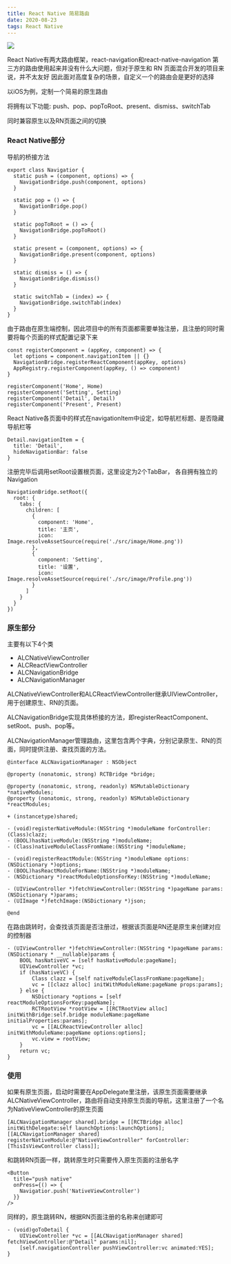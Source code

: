 ```yaml
---
title: React Native 简易路由
date: 2020-08-23
tags: React Native
---
```


<img src="/images/2020/reactNativeRouter/cover.jpg">

React Native有两大路由框架，react-navigation和react-native-navigation
第三方的路由使用起来并没有什么大问题，但对于原生和 RN 页面混合开发的项目来说，并不太友好
因此面对高度复杂的场景，自定义一个的路由会是更好的选择

以iOS为例，定制一个简易的原生路由

将拥有以下功能:
push、pop、popToRoot、present、dismiss、switchTab

同时兼容原生以及RN页面之间的切换

### React Native部分

导航的桥接方法
```
export class Navigatior {
  static push = (component, options) => {
    NavigationBridge.push(component, options)
  }

  static pop = () => {
    NavigationBridge.pop()
  }

  static popToRoot = () => {
    NavigationBridge.popToRoot()
  }

  static present = (component, options) => {
    NavigationBridge.present(component, options)
  }

  static dismiss = () => {
    NavigationBridge.dismiss()
  }

  static switchTab = (index) => {
    NavigationBridge.switchTab(index)
  }
}
```

由于路由在原生端控制，因此项目中的所有页面都需要单独注册，且注册的同时需要将每个页面的样式配置记录下来
```
const registerComponent = (appKey, component) => {
  let options = component.navigationItem || {}
  NavigationBridge.registerReactComponent(appKey, options)
  AppRegistry.registerComponent(appKey, () => component)
}

registerComponent('Home', Home)
registerComponent('Setting', Setting)
registerComponent('Detail', Detail)
registerComponent('Present', Present)
```

React Native各页面中的样式在navigationItem中设定，如导航栏标题、是否隐藏导航栏等
```
Detail.navigationItem = {
  title: 'Detail',
  hideNavigationBar: false
}
```

注册完毕后调用setRoot设置根页面，这里设定为2个TabBar， 各自拥有独立的Navigation
```
NavigationBridge.setRoot({
  root: {
    tabs: {
      children: [
        {
          component: 'Home',
          title: '主页',
          icon: Image.resolveAssetSource(require('./src/image/Home.png'))
        },
        {
          component: 'Setting',
          title: '设置',
          icon: Image.resolveAssetSource(require('./src/image/Profile.png'))
        }
      ]
    }
  }
})
```

### 原生部分

主要有以下4个类
* ALCNativeViewController
* ALCReactViewController
* ALCNavigationBridge
* ALCNavigationManager

ALCNativeViewController和ALCReactViewController继承UIViewController，用于创建原生、RN的页面。

ALCNavigationBridge实现具体桥接的方法，即registerReactComponent、setRoot、push、pop等。

ALCNavigationManager管理路由，这里包含两个字典，分别记录原生、RN的页面，同时提供注册、查找页面的方法。
```
@interface ALCNavigationManager : NSObject

@property (nonatomic, strong) RCTBridge *bridge;

@property (nonatomic, strong, readonly) NSMutableDictionary *nativeModules;
@property (nonatomic, strong, readonly) NSMutableDictionary *reactModules;

+ (instancetype)shared;

- (void)registerNativeModule:(NSString *)moduleName forController:(Class)clazz;
- (BOOL)hasNativeModule:(NSString *)moduleName;
- (Class)nativeModuleClassFromName:(NSString *)moduleName;

- (void)registerReactModule:(NSString *)moduleName options:(NSDictionary *)options;
- (BOOL)hasReactModuleForName:(NSString *)moduleName;
- (NSDictionary *)reactModuleOptionsForKey:(NSString *)moduleName;

- (UIViewController *)fetchViewController:(NSString *)pageName params:(NSDictionary *)params;
- (UIImage *)fetchImage:(NSDictionary *)json;

@end
```

在路由跳转时，会查找该页面是否注册过，根据该页面是RN还是原生来创建对应的控制器
```
- (UIViewController *)fetchViewController:(NSString *)pageName params:(NSDictionary * __nullable)params {
    BOOL hasNativeVC = [self hasNativeModule:pageName];
    UIViewController *vc;
    if (hasNativeVC) {
        Class clazz = [self nativeModuleClassFromName:pageName];
        vc = [[clazz alloc] initWithModuleName:pageName props:params];
    } else {
        NSDictionary *options = [self reactModuleOptionsForKey:pageName];
        RCTRootView *rootView = [[RCTRootView alloc] initWithBridge:self.bridge moduleName:pageName initialProperties:params];
        vc = [[ALCReactViewController alloc] initWithModuleName:pageName options:options];
        vc.view = rootView;
    }
    return vc;
}
```

### 使用

如果有原生页面，启动时需要在AppDelegate里注册，该原生页面需要继承ALCNativeViewController，路由将自动支持原生页面的导航，这里注册了一个名为NativeViewController的原生页面
```
[ALCNavigationManager shared].bridge = [[RCTBridge alloc] initWithDelegate:self launchOptions:launchOptions];
[[ALCNavigationManager shared] registerNativeModule:@"NativeViewController" forController:[ThisIsViewController class]];
```

和跳转RN页面一样，跳转原生时只需要传入原生页面的注册名字
```
<Button
  title="push native"
  onPress={() => {
    Navigatior.push('NativeViewController')
  }}
/>
```

同样的，原生跳转RN，根据RN页面注册的名称来创建即可
```
- (void)goToDetail {
    UIViewController *vc = [[ALCNavigationManager shared] fetchViewController:@"Detail" params:nil];
    [self.navigationController pushViewController:vc animated:YES];
}
```
